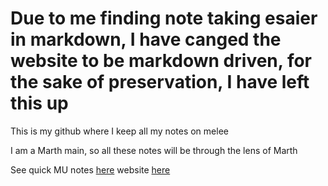 # Due to me finding note taking esaier in markdown, I have canged the website to be markdown driven, for the sake of preservation, I have left this up


This is my github where I keep all my notes on melee

I am a Marth main, so all these notes will be through the lens of Marth

See quick MU notes [here](quick-notes.md) website [here](https://melee-matchups.github.io/)
